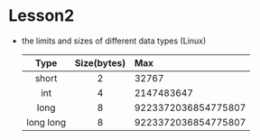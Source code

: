 # Lesson2
- the limits and sizes of different data types (Linux)

    | Type | Size(bytes) | Max |
    | :-: | :-: | :- |
    | short | 2 | 32767 |
    | int | 4 | 2147483647 |
    | long | 8 | 9223372036854775807 |
    | long long | 8 | 9223372036854775807 |
